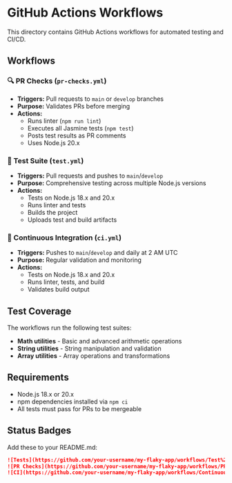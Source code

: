 # GitHub Actions Workflows

This directory contains GitHub Actions workflows for automated testing and CI/CD.

## Workflows

### 🔍 PR Checks (`pr-checks.yml`)
- **Triggers:** Pull requests to `main` or `develop` branches
- **Purpose:** Validates PRs before merging
- **Actions:**
  - Runs linter (`npm run lint`)
  - Executes all Jasmine tests (`npm test`)
  - Posts test results as PR comments
  - Uses Node.js 20.x

### 🧪 Test Suite (`test.yml`)
- **Triggers:** Pull requests and pushes to `main`/`develop`
- **Purpose:** Comprehensive testing across multiple Node.js versions
- **Actions:**
  - Tests on Node.js 18.x and 20.x
  - Runs linter and tests
  - Builds the project
  - Uploads test and build artifacts

### 🚀 Continuous Integration (`ci.yml`)
- **Triggers:** Pushes to `main`/`develop` and daily at 2 AM UTC
- **Purpose:** Regular validation and monitoring
- **Actions:**
  - Tests on Node.js 18.x and 20.x
  - Runs linter, tests, and build
  - Validates build output

## Test Coverage

The workflows run the following test suites:
- **Math utilities** - Basic and advanced arithmetic operations
- **String utilities** - String manipulation and validation
- **Array utilities** - Array operations and transformations

## Requirements

- Node.js 18.x or 20.x
- npm dependencies installed via `npm ci`
- All tests must pass for PRs to be mergeable

## Status Badges

Add these to your README.md:

```markdown
![Tests](https://github.com/your-username/my-flaky-app/workflows/Test%20Suite/badge.svg)
![PR Checks](https://github.com/your-username/my-flaky-app/workflows/PR%20Checks/badge.svg)
![CI](https://github.com/your-username/my-flaky-app/workflows/Continuous%20Integration/badge.svg)
```
